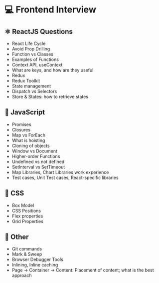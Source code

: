 # 💻 Frontend Interview

## ⚛️ ReactJS Questions
- React Life Cycle
- Avoid Prop Drilling
- Function vs Classes
- Examples of Functions
- Context API, useContext
- What are keys, and how are they useful
- Redux
- Redux Toolkit
- State management
- Dispatch vs Selectors
- Store & States: how to retrieve states

## 🚀 JavaScript
- Promises
- Closures
- Map vs ForEach
- What is hoisting
- Cloning of objects
- Window vs Document
- Higher-order Functions
- Undefined vs not defined
- SetInterval vs SetTimeout
- Map Libraries, Chart Libraries work experience
- Test cases, Unit Test cases, React-specific libraries

## 🌻 CSS
- Box Model
- CSS Positions
- Flex properties
- Grid Properties

## 🔨 Other
- Git commands
- Mark & Sweep
- Browser Debugger Tools
- Inlining, Inline caching
- Page -> Container -> Content: Placement of content; what is the best approach

